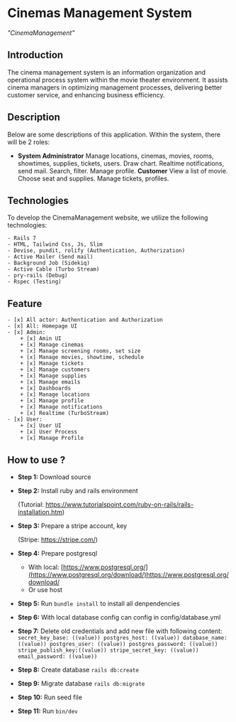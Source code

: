 # Cinemas Management System

_"CinemaManagement"_

## Introduction

The cinema management system is an information organization and operational process system within the movie theater environment. It assists cinema managers in optimizing management processes, delivering better customer service, and enhancing business efficiency.

## Description

Below are some descriptions of this application.
Within the system, there will be 2 roles:

- **System Administrator** Manage locations, cinemas, movies, rooms, showtimes, supplies, tickets, users. Draw chart. Realtime notifications, send mail. Search, filter. Manage profile.
  **Customer** View a list of movie. Choose seat and supplies. Manage tickets, profiles.

## Technologies

To develop the CinemaManagement website, we utilize the following technologies:

    - Rails 7
    - HTML, Tailwind Css, Js, Slim
    - Devise, pundit, rolify (Authentication, Authorization)
    - Active Mailer (Send mail)
    - Background Job (Sidekiq)
    - Active Cable (Turbo Stream)
    - pry-rails (Debug)
    - Rspec (Testing)

## Feature

    - [x] All actor: Authentication and Authorization
    - [x] All: Homepage UI
    - [x] Admin:
        + [x] Amin UI
        + [x] Manage cinemas
        + [x] Manage screening rooms, set size
        + [x] Manage movies, showtime, schedule
        + [x] Manage tickets
        + [x] Manage customers
        + [x] Manage supplies
        + [x] Manage emails
        + [x] Dashboards
        + [x] Manage locations
        + [x] Manage profile
        + [x] Manage notifications
        + [x] Realtime (TurboStream)
    - [x] User:
        + [x] User UI
        + [x] User Process
        + [x] Manage Profile

## How to use ?

- **Step 1:** Download source

- **Step 2:** Install ruby and rails environment

  (Tutorial: https://www.tutorialspoint.com/ruby-on-rails/rails-installation.htm)

- **Step 3:** Prepare a stripe account, key

  (Stripe: https://stripe.com/)

- **Step 4:** Prepare postgresql

  - With local: [https://www.postgresql.org/](https://www.postgresql.org/download/)https://www.postgresql.org/download/
  - Or use host

- **Step 5:** Run `bundle install` to install all denpendencies

- **Step 6:** With local database config can config in config/database.yml

- **Step 7:** Delete old credentials and add new file with following content:
  `secret_key_base: ((value))
postgres_host: ((value))
database_name: ((value))
postgres_user: ((value))
postgres_password: ((value))
stripe_publish_key:((value))
stripe_secret_key: ((value))
email_password: ((value))`

- **Step 8:** Create database `rails db:create`

- **Step 9:** Migrate database `rails db:migrate`

- **Step 10:** Run seed file

- **Step 11:** Run `bin/dev`
